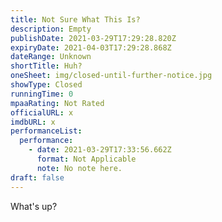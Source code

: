 ```yaml
---
title: Not Sure What This Is?
description: Empty
publishDate: 2021-03-29T17:29:28.820Z
expiryDate: 2021-04-03T17:29:28.868Z
dateRange: Unknown
shortTitle: Huh?
oneSheet: img/closed-until-further-notice.jpg
showType: Closed
runningTime: 0
mpaaRating: Not Rated
officialURL: x
imdbURL: x
performanceList:
  performance:
    - date: 2021-03-29T17:33:56.662Z
      format: Not Applicable
      note: No note here.
draft: false
---
```

What's up?